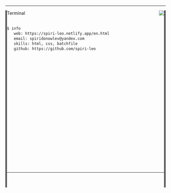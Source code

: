 
---
<img align="left" src="line.png">
<img align="right" src="line.png">
Terminal <a href="https://github.com/"><img align="right" src="https://user-images.githubusercontent.com/65015572/151518813-0a44552a-8f0e-4cf6-baf2-2ce0fa3de208.png"></a>
<br></br>

```
$ info
   web: https://spiri-leo.netlify.app/en.html
   email: spiridonowlev@yandex.com
   skills: html, css, batchfile
   github: https://github.com/spiri-leo
    
    
    
    
    
    
    
    
    
    
    
    
    
    
    
    
    
    
    
    
    
    
    
```
---
